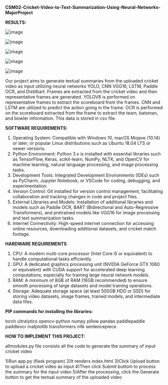 **CSM02-Cricket-Video-to-Text-Summarization-Using-Neural-Networks-MajorProject**

**RESULTS:**

![image](https://github.com/SaiPrashanthMaddhe/CSM02-Cricket-Video-to-Text-Summarization-Major/assets/101933141/59528ab2-a8aa-4ded-8fa0-59363049fdbc)

![image](https://github.com/SaiPrashanthMaddhe/CSM02-Cricket-Video-to-Text-Summarization-Major/assets/101933141/7db0e289-180c-4db2-be4d-37856be06d56)

![image](https://github.com/SaiPrashanthMaddhe/CSM02-Cricket-Video-to-Text-Summarization-Major/assets/101933141/dd62fe70-284c-4eae-a304-cc8e28841359)

![image](https://github.com/SaiPrashanthMaddhe/CSM02-Cricket-Video-to-Text-Summarization-Major/assets/101933141/483b5bbb-fe0f-492c-a1c2-991820600b25)

![image](https://github.com/SaiPrashanthMaddhe/CSM02-Cricket-Video-to-Text-Summarization-Major/assets/101933141/eed8da02-2ad3-49ab-bac2-11f974e1460a)

Our project aims to generate textual summaries from the uploaded cricket video as input utilizing neural networks YOLO, CNN VGG16, LSTM, Paddle OCR, and Distilbart. Frames are extracted from the cricket video and then representative frames are generated. YOLOV8 is performed on representative frames to extract the scoreboard from the frames. CNN and LSTM are utilized to predict the action going in the frame. OCR is performed on the scoreboard extracted from the frame to extract the team, batsman, and bowler information. This data is stored in csv file.


**SOFTWARE REQUIREMENTS:**
1. Operating System: Compatible with Windows 10, macOS Mojave (10.14) or later, or
popular Linux distributions such as Ubuntu 18.04 LTS or newer versions.
2. Python Environment: Python 3.x is installed with essential libraries such as
TensorFlow, Keras, scikit-learn, NumPy, NLTK, and OpenCV for machine learning, natural language processing, and image processing tasks.
3. Development Tools: Integrated Development Environments (IDEs) such as PyCharm, Jupyter Notebook, or VSCode for coding, debugging, and experimentation.
4. Version Control: Git installed for version control management, facilitating
collaboration and tracking changes in code and project files.
5. External Libraries and Models: Installation of additional libraries and models such as
Paddle OCR, BART (Bidirectional and Auto-Regressive Transformers), and pretrained models like VGG16 for image processing and text summarization tasks.
6. Internet Connectivity: High-speed internet connection for accessing online resources, downloading additional datasets, and cricket match footage.

**HARDWARE REQUIREMENTS**
1. CPU: A modern multi-core processor (Intel Core i5 or equivalent) to handle
computational tasks efficiently.
2. GPU: A dedicated graphics processing unit (NVIDIA GeForce GTX 1060 or equivalent)
with CUDA support for accelerated deep learning computations, especially for training
large neural network models.
3. RAM: A minimum of 8GB of RAM (16GB recommended) to ensure smooth processing
of large datasets and model training operations.
4. Storage: Adequate storage space (at least 500GB HDD or SSD) for storing video datasets, image frames, trained models, and intermediate data files.


**PIP commands for installing the libraries:**


torch
ultralytics
opencv-python
numpy
pillow
pandas
paddlepaddle
paddleocr
matplotlib
transformers
nltk
sentencepiece


**HOW TO IMPLEMENT THIS PROJECT:**


allmodules.py file consists all the code to generate the summary of input cricket video 

1)Run app.py (flask program)
2)It renders index.html
3)Click Upload button to upload a cricket video as input
4)Then click Submit buttom to process the summary for the input video
5)After the processing, click the Generate button to get the textual summary of the uploaded video

